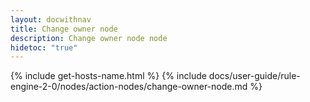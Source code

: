 ```yaml
---
layout: docwithnav
title: Change owner node
description: Change owner node node
hidetoc: "true"
---
```


{% include get-hosts-name.html %}
{% include docs/user-guide/rule-engine-2-0/nodes/action-nodes/change-owner-node.md %}
